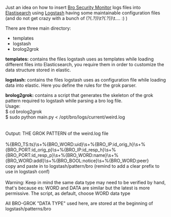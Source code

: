 Just an idea on how to insert [Bro Security Monitor](https://www.bro.org/ "The Bro Network Security Monitor") logs files into [Elastisearch](https://www.elastic.co/products/elasticsearch) using [Logstash](https://www.elastic.co/products/logstash)  having some maintainable configuration files (and do not get crazy with a bunch of (?<ts>(.*?))\t?<uid>(.*?))\t.... :) )


There are three main directory:
- templates
- logstash
- brolog2grok


**templates:**
contains  the files logstash uses as templates  while  loading  different
files into Elasticsearch, you require them in order to customize the data
structure stored in  elastic.


**logstash:**
contains the files logstash uses as configuration file while loading
data into elastic.
Here you define the rules for the grok parser.


**brolog2grok:**
contains  a script that generates the skeleton of the  grok pattern
required  to logstash while parsing  a bro log file.
<br />
Usage:<br />
$ cd brolog2grok<br />
$ sudo python main.py < /opt/bro/logs/current/weird.log
<br />
<br />
<br />
Output: THE GROK PATTERN of the weird.log file
<br />
<br />
%{BRO_TS:ts}\s+%{BRO_WORD:uid}\s+%{BRO_IP:id_orig_h}\s+%{BRO_PORT:id_orig_p}\s+%{BRO_IP:id_resp_h}\s+%{BRO_PORT:id_resp_p}\s+%{BRO_WORD:name}\s+%{BRO_WORD:addl}\s+%{BRO_BOOL:notice}\s+%{BRO_WORD:peer}
<br />
copy and paste in to logstash/pattern/bro (remind to add a clear prefix to use in logstash conf)
<br />
<br />
Warning:
Keep in mind the same data type may need to be verified by hand, that's because
es: WORD and DATA are similar but the latest is more permissive.
The script, as default, choose WORD data type


All BRO-GROK "DATA TYPE" used here, are stored at the beginning of logstash/patterns/bro
